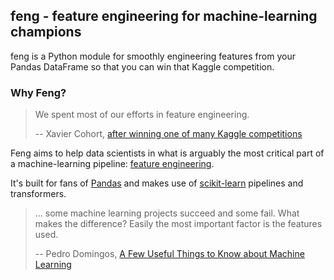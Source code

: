 ## feng - feature engineering for machine-learning champions

feng is a Python module for smoothly engineering features from your Pandas DataFrame so that you can win that Kaggle competition.

### Why Feng?
> We spent most of our efforts in feature engineering.
> 
> -- Xavier Cohort, [after winning one of many Kaggle competitions](http://blog.kaggle.com/2013/04/10/qa-with-xavier-conort/)

Feng aims to help data scientists in what is arguably the most critical part of a machine-learning pipeline: [feature engineering](https://en.wikipedia.org/wiki/Feature_engineering). 

It's built for fans of [Pandas](http://pandas.pydata.org/) and makes use of [scikit-learn](http://scikit-learn.org/) pipelines and transformers.

> ... some machine learning projects succeed and some fail. What makes the difference? Easily the most important factor is the features used.
>
> -- Pedro Domingos, [A Few Useful Things to Know about Machine Learning](http://homes.cs.washington.edu/~pedrod/papers/cacm12.pdf)